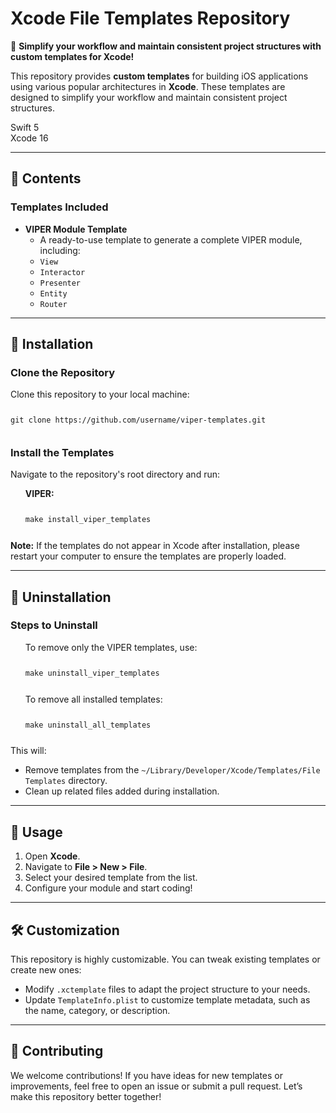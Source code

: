 <h1>Xcode File Templates Repository</h1>

<p>🎉 <strong>Simplify your workflow and maintain consistent project structures with custom templates for Xcode!</strong></p>

<p>This repository provides <strong>custom templates</strong> for building iOS applications using various popular architectures in <strong>Xcode</strong>. These templates are designed to simplify your workflow and maintain consistent project structures.
</p>

<div class="tags">
    <div class="tag gray">Swift 5</div>
    <div class="tag blue">Xcode 16</div>
</div>

<hr>
<h2>📂 Contents</h2>
<h3>Templates Included</h3>
<ul>
    <li><strong>VIPER Module Template</strong>
        <ul>
            <li>A ready-to-use template to generate a complete VIPER module, including:</li>
            <li><code>View</code></li>
            <li><code>Interactor</code></li>
            <li><code>Presenter</code></li>
            <li><code>Entity</code></li>
            <li><code>Router</code></li>
        </ul>
    </li>
</ul>

<hr>
<h2>🚀 Installation</h2>
<h3>Clone the Repository</h3>
<p>Clone this repository to your local machine:</p>
<pre><code><p></p>git clone https://github.com/username/viper-templates.git<p></p></code></pre>

<h3>Install the Templates</h3>
<p>Navigate to the repository's root directory and run:</p>
<ul>
<p><b>VIPER:</b></p>
<pre><code><p></p>make install_viper_templates<p></p></code></pre>
</ul>
<div class="note">
    <strong>Note:</strong> If the templates do not appear in Xcode after installation, please restart your computer to ensure the templates are properly loaded.
</div>

<hr>
<h2>🔄 Uninstallation</h2>
<h3>Steps to Uninstall</h3>
<ul>
<p>To remove only the VIPER templates, use:</p>
<pre><code><p></p>make uninstall_viper_templates<p></p></code></pre>
<p>To remove all installed templates:</p>
  <pre><code><p></p>make uninstall_all_templates<p></p></code></pre>
</ul>
<p>This will:</p>
<ul>
    <li>Remove templates from the <code>~/Library/Developer/Xcode/Templates/File Templates</code> directory.</li>
    <li>Clean up related files added during installation.</li>
</ul>

<hr>
<h2>📜 Usage</h2>
<ol>
    <li>Open <strong>Xcode</strong>.</li>
    <li>Navigate to <strong>File > New > File</strong>.</li>
    <li>Select your desired template from the list.</li>
    <li>Configure your module and start coding!</li>
</ol>

<hr>
<h2>🛠 Customization</h2>
<p>This repository is highly customizable. You can tweak existing templates or create new ones:</p>
<ul>
    <li>Modify <code>.xctemplate</code> files to adapt the project structure to your needs.</li>
    <li>Update <code>TemplateInfo.plist</code> to customize template metadata, such as the name, category, or description.</li>
</ul>

<hr>
<h2>🤝 Contributing</h2>
<p>We welcome contributions! If you have ideas for new templates or improvements, feel free to open an issue or submit a pull request. Let’s make this repository better together!</p>

</body>
</html>
